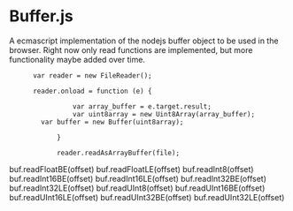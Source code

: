 # Buffer.js
A ecmascript implementation of the nodejs buffer object to be used in the browser. Right now only read functions are implemented, but more functionality maybe added over time.

```
      var reader = new FileReader();
      
      reader.onload = function (e) {

				var array_buffer = e.target.result;
				var uint8array = new Uint8Array(array_buffer);
        var buffer = new Buffer(uint8array);

			}

			reader.readAsArrayBuffer(file);

```


buf.readFloatBE(offset)
buf.readFloatLE(offset)
buf.readInt8(offset)
buf.readInt16BE(offset)
buf.readInt16LE(offset)
buf.readInt32BE(offset)
buf.readInt32LE(offset)
buf.readUInt8(offset)
buf.readUInt16BE(offset)
buf.readUInt16LE(offset)
buf.readUInt32BE(offset)
buf.readUInt32LE(offset)
